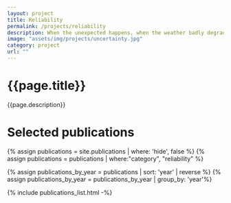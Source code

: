 ```yaml
---
layout: project
title: Reliability
permalink: /projects/reliability
description: When the unexpected happens, when the weather badly degrades, when a sensor gets blocked, the embarked perception system should diagnose the situation and react accordingly, <em>e.g.,</em> by calling an alternative system or the human driver. With this in mind, we investigate ways to improve the robustness of neural nets to input variations, including to adversarial attacks, and to predict automatically the performance and the confidence of their predictions as in <a href='../publications/confidnet'>ConfidNet</a> at NeurIPS’19.
image: "assets/img/projects/uncertainty.jpg"
category: project
url: ""
---
```



<h1>{{page.title}}</h1>
<p>{{page.description}}</p>


<h1>Selected publications</h1>

{% assign publications = site.publications | where: 'hide', false %}
{% assign publications = publications | where:"category", "reliability" %}

<!-- {% assign publications_by_year = publications | group_by: 'year' | sort: 'year' |  reverse %} -->
{% assign publications_by_year = publications |  sort: 'year' |  reverse %}
{% assign publications_by_year = publications_by_year | group_by: 'year'%}

{% include publications_list.html -%}